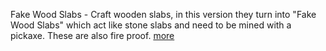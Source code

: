Fake Wood Slabs - Craft wooden slabs, in this version they turn into "Fake Wood Slabs" which act like stone slabs and need to be mined with a pickaxe. These are also fire proof. [more]([https://example.com](https://github.com/ToxicAbsence/More-Info/blob/main/Fake%20Wood%20Slabs))
